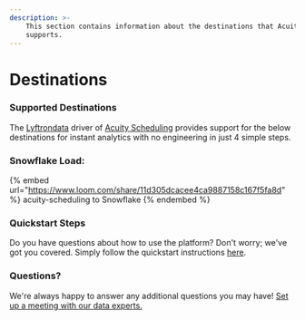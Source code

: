 ```yaml
---
description: >-
    This section contains information about the destinations that Acuity Scheduling
    supports.
---
```


# Destinations

### Supported Destinations

The [Lyftrondata](https://www.lyftrondata.com/) driver of [Acuity Scheduling](https://www.lyftrondata.com/integration/acuity-scheduling/) provides support for the below destinations for instant analytics with no engineering in just 4 simple steps.

### Snowflake Load:

{% embed url="https://www.loom.com/share/11d305dcacee4ca9887158c167f5fa8d" %}
acuity-scheduling to Snowflake
{% endembed %}

### Quickstart Steps

Do you have questions about how to use the platform? Don't worry; we've got you covered. Simply follow the quickstart instructions [here](../../../quickstart-steps.md).

### Questions? <a href="#questions" id="questions"></a>

We're always happy to answer any additional questions you may have! [Set up a meeting with our data experts.](https://www.lyftrondata.com/book-a-meeting/)
